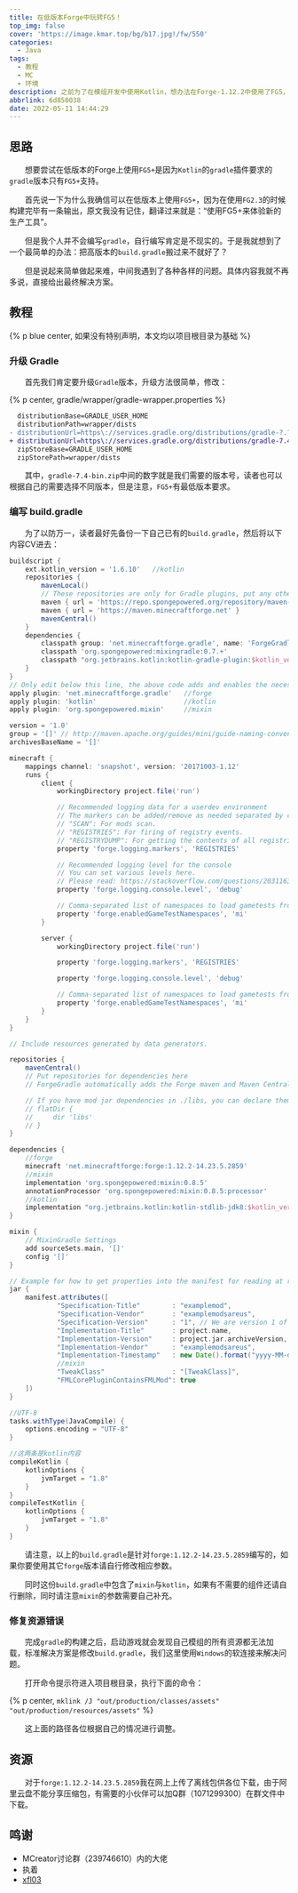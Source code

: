 ```yaml
---
title: 在低版本Forge中玩转FG5！
top_img: false
cover: 'https://image.kmar.top/bg/b17.jpg!/fw/550'
categories:
  - Java
tags:
  - 教程
  - MC
  - 环境
description: 之前为了在模组开发中使用Kotlin，想办法在Forge-1.12.2中使用了FG5，当时着实是废了不少功夫，所以写个教程记录一下。
abbrlink: 6d850038
date: 2022-05-11 14:44:29
---
```


## 思路

&emsp;&emsp;想要尝试在低版本的Forge上使用`FG5+`是因为`Kotlin`的`gradle`插件要求的`gradle`版本只有`FG5+`支持。

&emsp;&emsp;首先说一下为什么我确信可以在低版本上使用`FG5+`，因为在使用`FG2.3`的时候构建完毕有一条输出，原文我没有记住，翻译过来就是：“使用FG5+来体验新的生产工具”。

&emsp;&emsp;但是我个人并不会编写`gradle`，自行编写肯定是不现实的。于是我就想到了一个最简单的办法：把高版本的`build.gradle`搬过来不就好了？

&emsp;&emsp;但是说起来简单做起来难，中间我遇到了各种各样的问题。具体内容我就不再多说，直接给出最终解决方案。

## 教程

{% p blue center, 如果没有特别声明，本文均以项目根目录为基础 %}

### 升级 Gradle

&emsp;&emsp;首先我们肯定要升级`Gradle`版本，升级方法很简单，修改：

{% p center, gradle/wrapper/gradle-wrapper.properties %}

```diff
  distributionBase=GRADLE_USER_HOME
  distributionPath=wrapper/dists
- distributionUrl=https\://services.gradle.org/distributions/gradle-?.?-bin.zip
+ distributionUrl=https\://services.gradle.org/distributions/gradle-7.4-bin.zip
  zipStoreBase=GRADLE_USER_HOME
  zipStorePath=wrapper/dists
```

&emsp;&emsp;其中，`gradle-7.4-bin.zip`中间的数字就是我们需要的版本号，读者也可以根据自己的需要选择不同版本，但是注意，`FG5+`有最低版本要求。

### 编写 build.gradle

&emsp;&emsp;为了以防万一，读者最好先备份一下自己已有的`build.gradle`，然后将以下内容CV进去：

```groovy
buildscript {
    ext.kotlin_version = '1.6.10'   //kotlin
    repositories {
        mavenLocal()
        // These repositories are only for Gradle plugins, put any other repositories in the repository block further below
        maven { url = 'https://repo.spongepowered.org/repository/maven-public/' }
        maven { url = 'https://maven.minecraftforge.net' }
        mavenCentral()
    }
    dependencies {
        classpath group: 'net.minecraftforge.gradle', name: 'ForgeGradle', version: '5.1.+', changing: true
        classpath 'org.spongepowered:mixingradle:0.7.+'                         //mixin
        classpath "org.jetbrains.kotlin:kotlin-gradle-plugin:$kotlin_version"   //kotlin
    }
}
// Only edit below this line, the above code adds and enables the necessary things for Forge to be setup.
apply plugin: 'net.minecraftforge.gradle'   //forge
apply plugin: 'kotlin'                      //kotlin
apply plugin: 'org.spongepowered.mixin'     //mixin

version = '1.0'
group = '[]' // http://maven.apache.org/guides/mini/guide-naming-conventions.html
archivesBaseName = '[]'

minecraft {
    mappings channel: 'snapshot', version: '20171003-1.12'
    runs {
        client {
            workingDirectory project.file('run')

            // Recommended logging data for a userdev environment
            // The markers can be added/remove as needed separated by commas.
            // "SCAN": For mods scan.
            // "REGISTRIES": For firing of registry events.
            // "REGISTRYDUMP": For getting the contents of all registries.
            property 'forge.logging.markers', 'REGISTRIES'

            // Recommended logging level for the console
            // You can set various levels here.
            // Please read: https://stackoverflow.com/questions/2031163/when-to-use-the-different-log-levels
            property 'forge.logging.console.level', 'debug'

            // Comma-separated list of namespaces to load gametests from. Empty = all namespaces.
            property 'forge.enabledGameTestNamespaces', 'mi'
        }

        server {
            workingDirectory project.file('run')

            property 'forge.logging.markers', 'REGISTRIES'

            property 'forge.logging.console.level', 'debug'

            // Comma-separated list of namespaces to load gametests from. Empty = all namespaces.
            property 'forge.enabledGameTestNamespaces', 'mi'
        }
    }
}

// Include resources generated by data generators.

repositories {
    mavenCentral()
    // Put repositories for dependencies here
    // ForgeGradle automatically adds the Forge maven and Maven Central for you

    // If you have mod jar dependencies in ./libs, you can declare them as a repository like so:
    // flatDir {
    //     dir 'libs'
    // }
}

dependencies {
    //forge
    minecraft 'net.minecraftforge:forge:1.12.2-14.23.5.2859'
    //mixin
    implementation 'org.spongepowered:mixin:0.8.5'
    annotationProcessor 'org.spongepowered:mixin:0.8.5:processor'
    //kotlin
    implementation "org.jetbrains.kotlin:kotlin-stdlib-jdk8:$kotlin_version"
}

mixin {
    // MixinGradle Settings
    add sourceSets.main, '[]'
    config '[]'
}

// Example for how to get properties into the manifest for reading at runtime.
jar {
    manifest.attributes([
            "Specification-Title"        : "examplemod",
            "Specification-Vendor"       : "examplemodsareus",
            "Specification-Version"      : "1", // We are version 1 of ourselves
            "Implementation-Title"       : project.name,
            "Implementation-Version"     : project.jar.archiveVersion,
            "Implementation-Vendor"      : "examplemodsareus",
            "Implementation-Timestamp"   : new Date().format("yyyy-MM-dd'T'HH:mm:ssZ"),
            //mixin
            "TweakClass"                 : "[TweakClass]",
            "FMLCorePluginContainsFMLMod": true
    ])
}

//UTF-8
tasks.withType(JavaCompile) {
    options.encoding = "UTF-8"
}

//这两条是kotlin内容
compileKotlin {
    kotlinOptions {
        jvmTarget = "1.8"
    }
}
compileTestKotlin {
    kotlinOptions {
        jvmTarget = "1.8"
    }
}
```

&emsp;&emsp;请注意，以上的`build.gradle`是针对`forge:1.12.2-14.23.5.2859`编写的，如果你要使用其它`forge`版本请自行修改相应参数。

&emsp;&emsp;同时这份`build.gradle`中包含了`mixin`与`kotlin`，如果有不需要的组件还请自行删除，同时请注意`mixin`的参数需要自己补充。

### 修复资源错误

&emsp;&emsp;完成`gradle`的构建之后，启动游戏就会发现自己模组的所有资源都无法加载，标准解决方案是修改`build.gradle`，我们这里使用`Windows`的软连接来解决问题。

&emsp;&emsp;打开命令提示符进入项目根目录，执行下面的命令：

{% p center, <code>mklink /J &quot;out/production/classes/assets&quot; &quot;out/production/resources/assets&quot;</code> %}

&emsp;&emsp;这上面的路径各位根据自己的情况进行调整。

## 资源

&emsp;&emsp;对于`forge:1.12.2-14.23.5.2859`我在网上上传了离线包供各位下载，由于阿里云盘不能分享压缩包，有需要的小伙伴可以加Q群（1071299300）在群文件中下载。

## 鸣谢

+ MCreator讨论群（239746610）内的大佬
+ 执着
+ [xfl03](https://github.com/xfl03)
